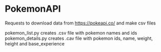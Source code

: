 # PokemonAPI
Requests to download data from https://pokeapi.co/ and make csv files

pokemon_list.py creates .csv file with pokemon names and ids
pokemon_details.py creates .cav file with pokemon ids, name, weight, height and base_experience
